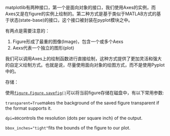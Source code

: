 matplotlib有两种接口，第一个是面向对象的接口，我们使用Axes的实例，而Axes又是在figure的实例上绘制的。第二种方式是基于类似于MATLAB方式的基于状态\(state-base\)的接口，这个接口被封装在pyplot模块之中。

有两点是需要注意的：

1. Figure形成了最重的图像\(Image\)，包含一个或多个Aexs
2. Aexs代表一个独立的图形\(plot\)

我们可以调用Axes上的绘制函数进行直接绘制，这种方式提供了更加灵活和强大的自定义绘制方式。也就是说，尽量使用面向对象的绘图方式，而不是使用Pyplot中的。

存储：

使用[`figure.Figure.savefig()`](https://matplotlib.org/3.1.1/api/_as_gen/matplotlib.figure.Figure.html#matplotlib.figure.Figure.savefig)可以将当前figure存储在磁盘中，有以下常用参数:

`transparent=True`makes the background of the saved figure transparent if the format supports it.

`dpi=80`controls the resolution \(dots per square inch\) of the output.

`bbox_inches="tight"`fits the bounds of the figure to our plot.



